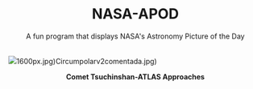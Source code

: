 <div align="center">
  <h1>
    NASA-APOD
  </h1>
</div>
  
<div align="center">
  A fun program that displays NASA's Astronomy Picture of the Day
</div>

<br>

![](https://apod.nasa.gov/apod/image/2409/Comet23A3_Valente_5672.jpg)1600px.jpg)Circumpolarv2comentada.jpg)

<p align = "center">
  <b>Comet Tsuchinshan-ATLAS Approaches</b>
</p>
